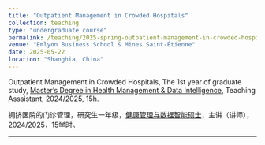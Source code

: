 ```yaml
---
title: "Outpatient Management in Crowded Hospitals"
collection: teaching
type: "undergraduate course"
permalink: /teaching/2025-spring-outpatient-management-in-crowded-hospitals
venue: "Emlyon Business School & Mines Saint-Étienne"
date: 2025-05-22
location: "Shanghia, China"
---
```


Outpatient Management in Crowded Hospitals, The 1st year of graduate study, [Master’s Degree in Health Management & Data Intelligence](https://msc-health-data-intelligence.com/en), Teaching Asssistant, 2024/2025, 15h.

拥挤医院的门诊管理，研究生一年级，[健康管理与数据智能硕士](https://msc-health-data-intelligence.com/en)，主讲（讲师），2024/2025，15学时。

--- 
